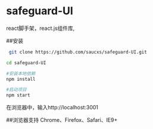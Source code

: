 # safeguard-UI
react脚手架，react.js组件库,

##安装
```sh
 git clone https://github.com/saucxs/safeguard-UI.git

cd safeguard-UI

#安装本地依赖
npm install

#启动项目
npm start

```````
在浏览器中，输入http://localhost:3001


##浏览器支持
Chrome、Firefox、Safari、IE9+
